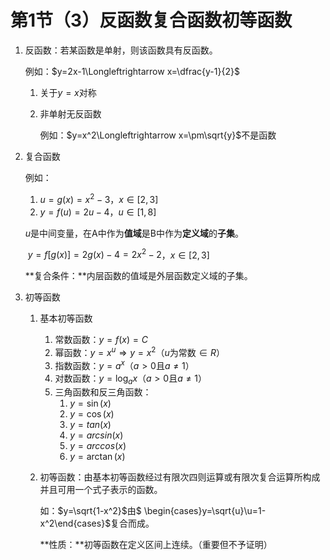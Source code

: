 # 第1节（3）反函数复合函数初等函数

1. 反函数：若某函数是单射，则该函数具有反函数。

   例如：$y=2x-1\Longleftrightarrow x=\dfrac{y-1}{2}$

   1. 关于$y=x$对称

   2. 非单射无反函数

      例如：$y=x^2\Longleftrightarrow x=\pm\sqrt{y}$不是函数

2. 复合函数

   例如：

   1. $u=g(x)=x^2-3$，$x\in [2,3]$
   2. $y=f(u)=2u-4$，$u\in [1,8]$

   $u$是中间变量，在A中作为**值域**是B中作为**定义域**的**子集**。

   ​	$y=f[g(x)]=2g(x)-4=2x^2-2$，$x\in [2,3]$

   **复合条件：**内层函数的值域是外层函数定义域的子集。

3. 初等函数

   1. 基本初等函数

      1. 常数函数：$y=f(x)=C$
      2. 幂函数：$y=x^u\Rightarrow y=x^2$（$u$为常数$\in R$）
      3. 指数函数：$y=a^x$（$a>0$且$a\neq 1$）
      4. 对数函数：$y=\log_{a}x$（$a>0$且$a\neq 1$）
      5. 三角函数和反三角函数：
         1. $y=\sin(x)$
         2. $y=\cos(x)$
         3. $y=tan(x)$
         4. $y=arcsin(x)$
         5. $y=arccos(x)$
         6. $y=\arctan(x)$

   2. 初等函数：由基本初等函数经过有限次四则运算或有限次复合运算所构成并且可用一个式子表示的函数。

      如：$y=\sqrt{1-x^2}$由$ \begin{cases}y=\sqrt{u}\\u=1-x^2\end{cases}$复合而成。

      **性质：**初等函数在定义区间上连续。（重要但不予证明）

